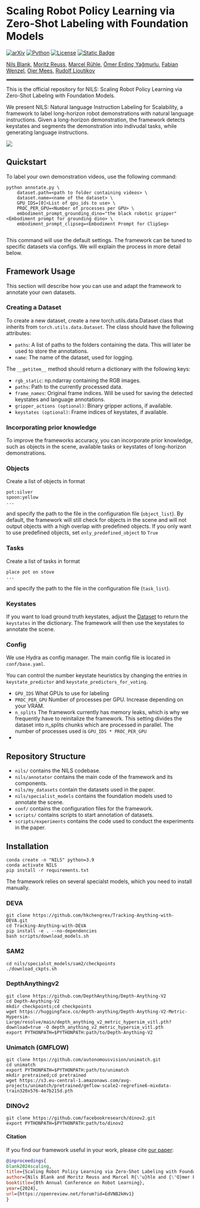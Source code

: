 # Scaling Robot Policy Learning via Zero-Shot Labeling with Foundation Models

[![arXiv](https://img.shields.io/badge/arXiv-2407.08693-df2a2a.svg)](https://arxiv.org/pdf/2410.17772)
[![Python](https://img.shields.io/badge/python-3.9-blue)](https://www.python.org)
[![License](https://img.shields.io/github/license/TRI-ML/prismatic-vlms)](LICENSE)
[![Static Badge](https://img.shields.io/badge/Project-Page-a)](https://robottasklabeling.github.io/)

[Nils Blank](https://nilsblank.github.io/), [Moritz Reuss](https://mbreuss.github.io/), [Marcel Rühle](), [Ömer Erdinç Yağmurlu](),  [Fabian Wenzel](), [Oier Mees](https://www.oiermees.com/), [Rudolf Lioutikov]()
<hr style="border: 2px solid gray;"></hr>

This is the official repository for NILS: Scaling Robot Policy Learning via Zero-Shot Labeling with Foundation Models. 


We present NILS: Natural language Instruction Labeling for Scalability, a framework to label long-horizon robot demonstrations with natural language instructions. Given a long-horizon demonstration, the framework detects keystates and segments the demonstration into indivudal tasks, while generating language instructions.


![](media/NILS_example.jpg)




## Quickstart
To label your own demonstration videos, use the following command:
```
python annotate.py \
    dataset.path=<path to folder containing videos> \
    dataset.name=<name of the dataset> \
    GPU_IDS=[0]<List of gpu_ids to use> \
    PROC_PER_GPU=<Number of processes per GPU> \
    embodiment_prompt_grounding_dino="the black robotic gripper" <Embodiment prompt for grounding dino> \
    embodiment_prompt_clipseg=<Embodiment Prompt for ClipSeg>
    
```
This command will use the default settings. The framework can be tuned to specific datasets via configs. We will explain the process in more detail below.





## Framework Usage
This section will describe how you can use and adapt the framework to annotate your own datasets.

### Creating a Dataset

To create a new dataset, create a new torch.utils.data.Dataset class that inherits from `torch.utils.data.Dataset`. The class should have the following attributes:
 + `paths`: A list of paths to the folders containing the data. This will later be used to store the annotations.
 + `name`: The name of the dataset, used for logging.

The `__getitem__` method should return a dictionary with the following keys:
 + `rgb_static`: np.ndarray containing the RGB images.
 + `paths`: Path to the currently processed data.
 + `frame_names`: Original frame indices. Will be used for saving the detected keystates and language annotations.
 + `gripper_actions (optional)`: Binary gripper actions, if available.
 + `keystates (optional)`: Frame indices of keystates, if available.

### Incorporating prior knowledge
To improve the frameworks accuracy, you can incorporate prior knowledge, such as objects in the scene, available tasks or keystates of long-horizon demonstrations.
### Objects
Create a list of objects in format
```text
pot:silver
spoon:yellow
...
```
and specify the path to the file in the configuration file (`object_list`).
By default, the framework will still check for objects in the scene and will not output objects with a high overlap with predefined objects. If you only want to use predefined objects, set `only_predefined_object` to `True` 
### Tasks
Create a list of tasks in format
```text
place pot on stove
...
```
and specify the path to the file in the configuration file (`task_list`).

### Keystates
If you want to load ground truth keystates, adjust the [Dataset](#creating-a-dataset) to return the `keystates` in the dictionary. The framework will then use the keystates to annotate the scene.


### Config
We use Hydra as config manager. The main config file is located in `conf/base.yaml`.

You can control the number keystate heuristics by changing the entries in `keystate_predictor` and `keystate_predictors_for_voting`.

+ `GPU_IDS` What GPUs to use for labeling
+   `PROC_PER_GPU` Number of processes per GPU. Increase depending on your VRAM.
+    `n_splits` The framework currently has memory leaks, which is why we frequently have to reinitalize the framework. This setting divides the dataset into n_splits chunks which are processed in parallel. The number of processes used is `GPU_IDS * PROC_PER_GPU` 
+ 




## Repository Structure

+ `nils/` contains the NILS codebase.
+ `nils/annotator` contains the main code of the framework and its components.
+ `nils/my_datasets` contain the datasets used in the paper.
+ `nils/specialist_models` contains the foundation models used to annotate the scene.
+ `conf/` contains the configuration files for the framework.
+ `scripts/` contains scripts to start annotation of datasets.
+ `scripts/experiments` contains the code used to conduct the experiments in the paper.



## Installation

```
conda create -n "NILS" python=3.9
conda activate NILS 
pip install -r requirements.txt
```

The framework relies on several specialst models, which you need to install manually.
### DEVA
```
git clone https://github.com/hkchengrex/Tracking-Anything-with-DEVA.git
cd Tracking-Anything-with-DEVA
pip install -e . --no-dependencies
bash scripts/download_models.sh
```

### SAM2
```
cd nils/specialst_models/sam2/checkpoints
./download_ckpts.sh
```

### DepthAnythingv2
```
git clone https://github.com/DepthAnything/Depth-Anything-V2
cd Depth-Anything-V2
mkdir checkpoints;cd checkpoints
wget https://huggingface.co/depth-anything/Depth-Anything-V2-Metric-Hypersim-Large/resolve/main/depth_anything_v2_metric_hypersim_vitl.pth?download=true -O depth_anything_v2_metric_hypersim_vitl.pth
export PYTHONPATH=$PYTHONPATH:path/to/Depth-Anything-V2
```

### Unimatch (GMFLOW)

```
git clone https://github.com/autonomousvision/unimatch.git
cd unimatch
export PYTHONPATH=$PYTHONPATH:path/to/unimatch
mkdir pretrained;cd pretrained
wget https://s3.eu-central-1.amazonaws.com/avg-projects/unimatch/pretrained/gmflow-scale2-regrefine6-mixdata-train320x576-4e7b215d.pth
```

### DINOv2

```
git clone https://github.com/facebookresearch/dinov2.git
export PYTHONPATH=$PYTHONPATH:path/to/dinov2
```



#### Citation

If you find our framework useful in your work, please cite [our paper](https://arxiv.org/abs/2410.17772):

```bibtex
@inproceedings{
blank2024scaling,
title={Scaling Robot Policy Learning via Zero-Shot Labeling with Foundation Models},
author={Nils Blank and Moritz Reuss and Marcel R{\"u}hle and {\"O}mer Erdin{\c{c}} Ya{\u{g}}murlu and Fabian Wenzel and Oier Mees and Rudolf Lioutikov},
booktitle={8th Annual Conference on Robot Learning},
year={2024},
url={https://openreview.net/forum?id=EdVNB2kHv1}
}
```
